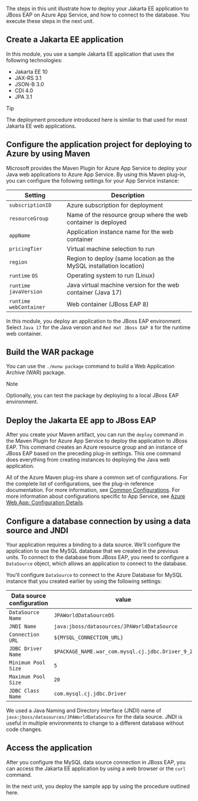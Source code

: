 The steps in this unit illustrate how to deploy your Jakarta EE application to JBoss EAP on Azure App Service, and how to connect to the database. You execute these steps in the next unit.

## Create a Jakarta EE application

In this module, you use a sample Jakarta EE application that uses the following technologies:

- Jakarta EE 10
- JAX-RS 3.1
- JSON-B 3.0
- CDI 4.0
- JPA 3.1

> [!TIP]
> The deployment procedure introduced here is similar to that used for most Jakarta EE web applications.

## Configure the application project for deploying to Azure by using Maven

Microsoft provides the Maven Plugin for Azure App Service to deploy your Java web applications to Azure App Service. By using this Maven plug-in, you can configure the following settings for your App Service instance:

| Setting                    | Description                                                         |
|--------------------------|---------------------------------------------------------------------|
| `subscriptionID`         | Azure subscription for deployment                                   |
| `resourceGroup`          | Name of the resource group where the web container is deployed      |
| `appName`                | Application instance name for the web container                     |
| `pricingTier`            | Virtual machine selection to run                                    |
| `region`                 | Region to deploy (same location as the MySQL installation location) |
| `runtime` `OS`           | Operating system to run (Linux)                                     |
| `runtime` `javaVersion`  | Java virtual machine version for the web container (Java 17)        |
| `runtime` `webContainer` | Web container (JBoss EAP 8)                                         |

In this module, you deploy an application to the JBoss EAP environment. Select `Java 17` for the Java version and `Red Hat JBoss EAP 8` for the runtime web container.

## Build the WAR package

You can use the `./mvnw package` command to build a Web Application Archive (WAR) package.

> [!NOTE]
> Optionally, you can test the package by deploying to a local JBoss EAP environment.

## Deploy the Jakarta EE app to JBoss EAP

After you create your Maven artifact, you can run the `deploy` command in the Maven Plugin for Azure App Service to deploy the application to JBoss EAP. This command creates an Azure resource group and an instance of JBoss EAP based on the preceding plug-in settings. This one command does everything from creating instances to deploying the Java web application.

 All of the Azure Maven plug-ins share a common set of configurations. For the complete list of configurations, see the plug-in reference documentation. For more information, see [Common Configurations](https://github.com/microsoft/azure-maven-plugins/wiki/Common-Configuration). For more information about configurations specific to App Service, see [Azure Web App: Configuration Details](https://github.com/microsoft/azure-maven-plugins/wiki/Azure-Web-App:-Configuration-Details).

## Configure a database connection by using a data source and JNDI

Your application requires a binding to a data source. We'll configure the application to use the MySQL database that we created in the previous units. To connect to the database from JBoss EAP, you need to configure a `DataSource` object, which allows an application to connect to the database.

You'll configure `DataSource` to connect to the Azure Database for MySQL instance that you created earlier by using the following settings:

| Data source configuration | value |
| --- | --- |
| `DataSource Name` | `JPAWorldDataSourceDS`  |
| `JNDI Name` | `java:jboss/datasources/JPAWorldDataSource` |
| `Connection URL`| `${MYSQL_CONNECTION_URL}` |
| `JDBC Driver Name`| `$PACKAGE_NAME.war_com.mysql.cj.jdbc.Driver_9_2` |
| `Minimum Pool Size` | `5` |
| `Maximum Pool Size` | `20` |
| `JDBC Class Name`| `com.mysql.cj.jdbc.Driver` |

We used a Java Naming and Directory Interface (JNDI) name of `java:jboss/datasources/JPAWorldDataSource` for the data source. JNDI is useful in multiple environments to change to a different database without code changes.

## Access the application

After you configure the MySQL data source connection in JBoss EAP, you can access the Jakarta EE application by using a web browser or the `curl` command.

In the next unit, you deploy the sample app by using the procedure outlined here.
